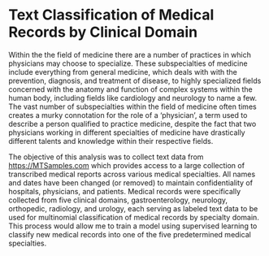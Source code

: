 # Text Classification of Medical Records by Clinical Domain

Within the the field of medicine there are a number of practices in which physicians may choose to specialize. These subspecialties of medicine include everything from general medicine, which deals with with the prevention, diagnosis, and treatment of disease, to highly specialized fields concerned with the anatomy and function of complex systems within the human body, including fields like cardiology and neurology to name a few. The vast number of subspecialties within the field of medicine often times creates a murky connotation for the role of a ‘physician’, a term used to describe a person qualified to practice medicine, despite the fact that two physicians working in different specialties of medicine have drastically different talents and knowledge within their respective fields.

The objective of this analysis was to collect text data from https://MTSamples.com which provides access to a large collection of transcribed medical reports across various medical specialties. All names and dates have been changed (or removed) to maintain confidentiality of hospitals, physicians, and patients. Medical records were specifically collected from five clinical domains, gastroenterology, neurology, orthopedic, radiology, and urology, each serving as labeled text data to be used for multinomial classification of medical records by specialty domain. This process would allow me to train a model using supervised learning to classify new medical records into one of the five predetermined medical specialties.
